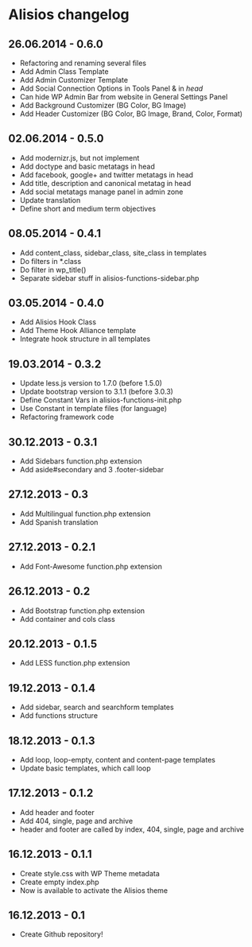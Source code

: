 # Alisios changelog

## 26.06.2014 - 0.6.0
* Refactoring and renaming several files
* Add Admin Class Template
* Add Admin Customizer Template
* Add Social Connection Options in Tools Panel & in *head*
* Can hide WP Admin Bar from website in General Settings Panel
* Add Background Customizer (BG Color, BG Image)
* Add Header Customizer (BG Color, BG Image, Brand, Color, Format)


## 02.06.2014 - 0.5.0
* Add modernizr.js, but not implement
* Add doctype and basic metatags in head
* Add facebook, google+ and twitter metatags in head
* Add title, description and canonical metatag in head
* Add social metatags manage panel in admin zone
* Update translation
* Define short and medium term objectives

## 08.05.2014 - 0.4.1
* Add content_class, sidebar_class, site_class in templates
* Do filters in *.class
* Do filter in wp_title()
* Separate sidebar stuff in alisios-functions-sidebar.php

## 03.05.2014 - 0.4.0
* Add Alisios Hook Class
* Add Theme Hook Alliance template
* Integrate hook structure in all templates

## 19.03.2014 - 0.3.2
* Update less.js version to 1.7.0 (before 1.5.0)
* Update bootstrap version to 3.1.1 (before 3.0.3)
* Define Constant Vars in alisios-functions-init.php
* Use Constant in template files (for language)
* Refactoring framework code

## 30.12.2013 - 0.3.1
* Add Sidebars function.php extension
* Add aside#secondary and 3 .footer-sidebar

## 27.12.2013 - 0.3
* Add Multilingual function.php extension
* Add Spanish translation

## 27.12.2013 - 0.2.1
* Add Font-Awesome function.php extension

## 26.12.2013 - 0.2
* Add Bootstrap function.php extension
* Add container and cols class

## 20.12.2013 - 0.1.5
* Add LESS function.php extension

## 19.12.2013 - 0.1.4
* Add sidebar, search and searchform templates
* Add functions structure

## 18.12.2013 - 0.1.3
* Add loop, loop-empty, content and content-page templates
* Update basic templates, which call loop

## 17.12.2013 - 0.1.2
* Add header and footer
* Add 404, single, page and archive
* header and footer are called by index, 404, single, page and archive

## 16.12.2013 - 0.1.1
* Create style.css with WP Theme metadata
* Create empty index.php
* Now is available to activate the Alisios theme

## 16.12.2013 - 0.1
* Create Github repository!